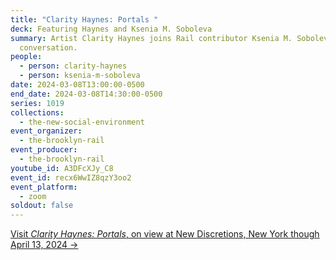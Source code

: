 ```yaml
---
title: "Clarity Haynes: Portals "
deck: Featuring Haynes and Ksenia M. Soboleva
summary: Artist Clarity Haynes joins Rail contributor Ksenia M. Soboleva for a
  conversation.
people:
  - person: clarity-haynes
  - person: ksenia-m-soboleva
date: 2024-03-08T13:00:00-0500
end_date: 2024-03-08T14:30:00-0500
series: 1019
collections:
  - the-new-social-environment
event_organizer:
  - the-brooklyn-rail
event_producer:
  - the-brooklyn-rail
youtube_id: A3DFcXJy_C8
event_id: recx6WwIZ8qzY3oo2
event_platform:
  - zoom
soldout: false
---
```

[V﻿isit *Clarity Haynes: Portals*,  on view at New Discretions, New York though April 13, 2024 →](https://newdiscretions.com/)